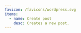 ```yaml
---
favicon: /favicons/wordpress.svg
items:
  - name: Create post
    desc: Creates a new post.
---
```


<script setup>
  import CustomListing from '../../components/CustomListing.vue'
</script>

<CustomListing />

